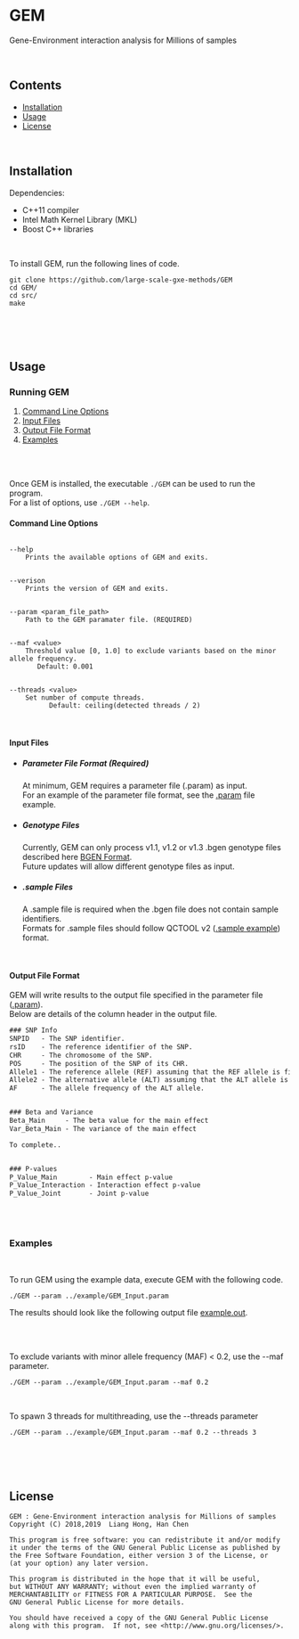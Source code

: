 # GEM  

Gene-Environment interaction analysis for Millions of samples  

<br />

## Contents
- [Installation](#installation)
- [Usage](#usage)
- [License](#license)

<br />

## Installation  
Dependencies:  
* C++11 compiler
* Intel Math Kernel Library (MKL)
* Boost C++ libraries

<br />

To install GEM, run the following lines of code.
 ```
 git clone https://github.com/large-scale-gxe-methods/GEM
 cd GEM/
 cd src/  
 make  
 ```

<br />
<br />
<br />

## Usage

### Running GEM

1. [Command Line Options](#command-line-options)  
1. [Input Files](#input-files)
1. [Output File Format](#output-file-format)
1. [Examples](#examples)

<br /> 
<br />

Once GEM is installed, the executable ```./GEM``` can be used to run the program.  
For a list of options, use ```./GEM --help```.  

#### Command Line Options

```

--help
    Prints the available options of GEM and exits.  
   
   
--verison
    Prints the version of GEM and exits.
   

--param <param_file_path>
    Path to the GEM paramater file. (REQUIRED)
   
   
--maf <value>
    Threshold value [0, 1.0] to exclude variants based on the minor allele frequency.
       Default: 0.001


--threads <value>
    Set number of compute threads.
    	  Default: ceiling(detected threads / 2)
```

<br /> 

#### Input Files

* ##### Parameter File Format (Required)
    At minimum, GEM requires a parameter file (.param) as input.  
    For an example of the parameter file format, see the [.param](https://github.com/large-scale-gxe-methods/GEM/blob/master/example/GEM_Input.param) file example.  

* ##### Genotype Files
    Currently, GEM can only process v1.1, v1.2 or v1.3 .bgen genotype files described here [BGEN Format](https://www.well.ox.ac.uk/~gav/bgen_format/spec/latest.html).  
    Future updates will allow different genotype files as input.  

* ##### .sample Files
    A .sample file is required when the .bgen file does not contain sample identifiers.  
    Formats for .sample files should follow QCTOOL v2 ([.sample example](https://www.well.ox.ac.uk/~gav/qctool_v2/documentation/sample_file_formats.html)) format.
    
<br /> 

#### Output File Format  

GEM will write results to the output file specified in the parameter file ([.param](https://github.com/large-scale-gxe-methods/GEM/blob/master/example/GEM_Input.param)).  
Below are details of the column header in the output file.  

```diff
### SNP Info
SNPID   - The SNP identifier.
rsID    - The reference identifier of the SNP.
CHR     - The chromosome of the SNP.
POS     - The position of the SNP of its CHR.
Allele1 - The reference allele (REF) assuming that the REF allele is first.
Allele2 - The alternative allele (ALT) assuming that the ALT allele is second.
AF      - The allele frequency of the ALT allele.


### Beta and Variance
Beta_Main     - The beta value for the main effect
Var_Beta_Main - The variance of the main effect

To complete..


### P-values
P_Value_Main        - Main effect p-value
P_Value_Interaction - Interaction effect p-value
P_Value_Joint       - Joint p-value
```

<br />
<br />

### Examples  
<br />

To run GEM using the example data, execute GEM with the following code.
```unix
./GEM --param ../example/GEM_Input.param
```
The results should look like the following output file [example.out](https://github.com/large-scale-gxe-methods/GEM/blob/master/example/example.out).

<br />
<br />

To exclude variants with minor allele frequency (MAF) < 0.2, use the --maf parameter.
```
./GEM --param ../example/GEM_Input.param --maf 0.2
```

<br />

To spawn 3 threads for multithreading, use the --threads parameter
```
./GEM --param ../example/GEM_Input.param --maf 0.2 --threads 3
```

<br />
<br />
<br />

## License 

 ```
 GEM : Gene-Environment interaction analysis for Millions of samples
 Copyright (C) 2018,2019  Liang Hong, Han Chen
 
 This program is free software: you can redistribute it and/or modify
 it under the terms of the GNU General Public License as published by
 the Free Software Foundation, either version 3 of the License, or
 (at your option) any later version.

 This program is distributed in the hope that it will be useful,
 but WITHOUT ANY WARRANTY; without even the implied warranty of
 MERCHANTABILITY or FITNESS FOR A PARTICULAR PURPOSE.  See the
 GNU General Public License for more details.

 You should have received a copy of the GNU General Public License
 along with this program.  If not, see <http://www.gnu.org/licenses/>.
 ```

